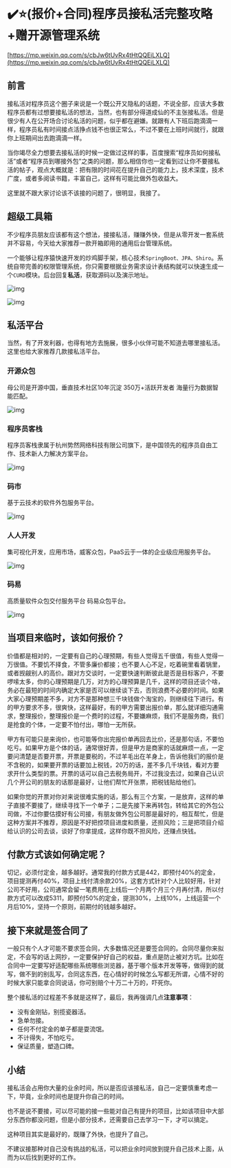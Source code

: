 # ✔️⭐\(报价+合同\)程序员接私活完整攻略+赠开源管理系统

[https://mp.weixin.qq.com/s/cbJw6tUvRx4tHtQQEiLXLQ](https://mp.weixin.qq.com/s/cbJw6tUvRx4tHtQQEiLXLQ)

## **前言**

接私活对程序员这个圈子来说是一个既公开又隐私的话题，不说全部，应该大多数程序员都有过想要接私活的想法，当然，也有部分得道成仙的不主张接私活。但是很少有人在公开场合讨论私活的问题，似乎都在避嫌。就跟有人下班后跑滴滴一样，程序员私有时间接点活挣点钱不也很正常么，不过不要在上班时间就行，就跟你上班期间出去跑滴滴一样。

当你竭尽全力想要去接私活的时候一定做过这样的事，百度搜索“程序员如何接私活”或者“程序员到哪接外包”之类的问题，那么相信你也一定看到过让你不要接私活的帖子，观点大概就是：把有限的时间花在提升自己的能力上，技术深度，技术广度，或者多阅读书籍，丰富自己，这样有可能比做外包收益大。

这里就不跟大家讨论该不该接的问题了，很明显，我接了。

## **超级工具箱**

不少程序员朋友应该都有这个想法，接接私活，赚赚外快，但是从零开发一套系统并不容易，今天给大家推荐一款开箱即用的通用后台管理系统。

一个能够让程序猿快速开发的炒鸡脚手架，核心技术`SpringBoot、JPA、Shiro`。系统自带完善的权限管理系统，你只需要根据业务需求设计表结构就可以快速生成一个`CURD`模块。后台回复**私活**，获取源码以及演示地址。

![img](https://gitee.com/baicaihenxiao/imageDB/raw/master/uPic/jpg/2020/07/30/640-20200730192840508-192840.jpg)

![img](https://gitee.com/baicaihenxiao/imageDB/raw/master/uPic/jpg/2020/07/30/640-20200730192841006-192841.jpg)

## **私活平台**

当然，有了开发利器，也得有地方去施展，很多小伙伴可能不知道去哪里接私活。这里也给大家推荐几款接私活平台。

### **开源众包**

母公司是开源中国，垂直技术社区10年沉淀 350万+活跃开发者 海量行为数据智能匹配。

![img](https://gitee.com/baicaihenxiao/imageDB/raw/master/uPic/jpg/2020/07/30/640-20200730192841552-192841.jpg)

### **程序员客栈**

程序员客栈隶属于杭州势然网络科技有限公司旗下，是中国领先的程序员自由工作、技术新人力解决方案平台。

![img](https://gitee.com/baicaihenxiao/imageDB/raw/master/uPic/jpg/2020/07/30/640-20200730192842131-192842.jpg)

### **码市**

基于云技术的软件外包服务平台。

![img](https://gitee.com/baicaihenxiao/imageDB/raw/master/uPic/jpg/2020/07/30/640-20200730192843287-192843.jpg)

### **人人开发**

集可视化开发，应用市场，威客众包，PaaS云于一体的企业级应用服务平台。

![img](https://gitee.com/baicaihenxiao/imageDB/raw/master/uPic/jpg/2020/07/30/640-20200730192843859-192843.jpg)

### **码易**

高质量软件众包交付服务平台 码易众包平台。

![img](https://gitee.com/baicaihenxiao/imageDB/raw/master/uPic/jpg/2020/07/30/640-20200730192844864-192844.jpg)

## **当项目来临时，该如何报价？**

价值都是相对的，一定要有自己的心理预期，有些人觉得五千很值，有些人觉得一万很值。不要饥不择食，不管多廉价都接；也不要人心不足，吃着碗里看着锅里，或者觊觎别人的高价。跟对方交谈时，一定要快速判断彼此是否是目标客户，不要啰嗦太多，你的心理预期是几万，对方的心理预算是几千，这样的项目还谈个啥，务必在最短的时间内确定大家是否可以继续谈下去，否则浪费不必要的时间。如果大家心理预期差不多，对方不是那种想三千块钱做个淘宝的，则继续往下进行。有的甲方要求不多，很爽快，这样最好，有的甲方需要出报价单，那么就详细沟通需求，整理报价，整理报价是一个费时的过程，不要嫌麻烦，我们不是服务商，我们是抢食的个体，一定要不怕付出，哪怕一无所获。

甲方有可能只是来询价，也可能等你出完报价单再回去比价，还是那句话，不要怕吃亏。如果甲方是个体的话，通常很好弄，但是甲方是商家的话就麻烦一点，一定要问清楚是否要开票，开票是要税的，不过羊毛出在羊身上，告诉他我们的报价是不含税的，如果要开票的话要加上税钱，20万的话，差不多几千块钱，看对方要求开什么类型的票。开票的话可以自己去税务局开，不过我没去过，如果自己认识几个开公司的朋友的话那是最好，让他们帮忙开张票，把税钱贴给他们。

如果你觉的开票对你对来说很难实施的话，那么有三个方案，一是放弃，这样的单子直接不要接了，继续寻找下一个单子；二是先接下来再转包，转给其它的外包公司做，不过你要估摸好有公司接，有朋友做外包公司那是最好的，相互帮忙，但是这种方案并不推荐，原因是不好把控项目进度和质量，还担风险；三是把项目介绍给认识的公司去谈，谈好了你拿提成，这样你既不担风险，还赚点快钱。

## **付款方式该如何确定呢？**

切记，必须付定金，越多越好。通常我的付款方式是442，即预付40%的定金，项目提测再付40%，项目上线付清余款20%，这套方式针对个人比较好用，针对公司不好用，公司通常会留一笔费用在上线后一个月两个月三个月再付清，所以付款方式可以改成5311，即预付50%的定金，提测30%，上线10%，上线运营一个月后10%，坚持一个原则，前期付的钱越多越好。

## **接下来就是签合同了**

一般只有个人才可能不要求签合同，大多数情况还是要签合同的。合同尽量你来拟定，不会写的话上网抄，一定要保护好自己的权益，重点是防止被对方坑。比如在合同中一定要写好适配哪些系统哪些浏览器，基于哪个版本开发等等，做得到的就写，做不到的别乱写，合同这东西，在心情好的时候怎么写都无所谓，心情不好的时候大家只能拿合同说话，你可别赔个十万二十万的，吓死你。

整个接私活的过程差不多就是这样了，最后，我再强调几点**注意事项**：

* 没有金刚钻，别揽瓷器活。
* 急单勿接。
* 任何不付定金的单子都是耍流氓。
* 不计得失，不怕吃亏。
* 保证质量，塑造口碑。

## **小结**

接私活会占用你大量的业余时间，所以是否应该接私活，自己一定要慎重考虑一下，毕竟，业余时间也是提升你自己的时间。

也不是说不要接，可以尽可能的接一些能对自己有提升的项目，比如该项目中大部分东西你都没问题，但是小部分技术，还需要自己去学习一下，才可以搞定。

这种项目其实是最好的，既赚了外快，也提升了自己。

不建议接那种对自己没有挑战的私活，可以把业余时间放到提升自己技术上面，从而为以后找到更好的工作。

